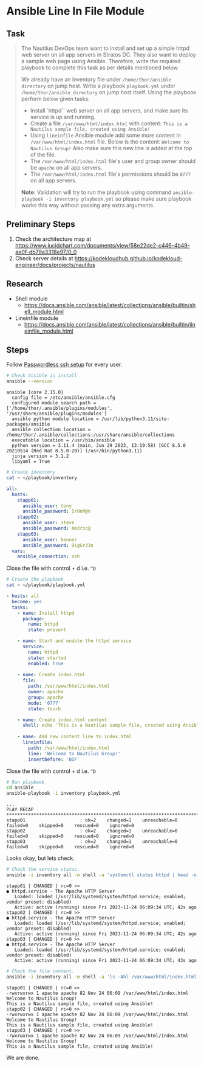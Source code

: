# Ansible Line In File Module

## Task

> The Nautilus DevOps team want to install and set up a simple httpd web server on all app servers in Stratos DC. They also want to deploy a sample web page using Ansible. Therefore, write the required playbook to complete this task as per details mentioned below.
>
> We already have an inventory file under `/home/thor/ansible directory` on jump host. Write a playbook `playbook.yml` under `/home/thor/ansible directory` on jump host itself. Using the playbook perform below given tasks:
>
> * Install `httpd`` web server on all app servers, and make sure its service is up and running.
> * Create a file `/var/www/html/index.html` with content: `This is a Nautilus sample file, created using Ansible!`
> * Using `lineinfile` Ansible module add some more content in `/var/www/html/index.html` file. Below is the content: `Welcome to Nautilus Group!` Also make sure this new line is added at the top of the file.
> * The `/var/www/html/index.html` file's user and group owner should be `apache` on all app servers.
> * The `/var/www/html/index.html` file's permissions should be `0777` on all app servers.
>
> **Note:** Validation will try to run the playbook using command `ansible-playbook -i inventory playbook.yml` so please make sure playbook works this way without passing any extra arguments.


## Preliminary Steps

1. Check the architecture map at https://www.lucidchart.com/documents/view/58e22de2-c446-4b49-ae0f-db79a3318e97/0_0
2. Check server details at https://kodekloudhub.github.io/kodekloud-engineer/docs/projects/nautilus

## Research

* Shell module
  * https://docs.ansible.com/ansible/latest/collections/ansible/builtin/shell_module.html
* Lineinfile module
  * https://docs.ansible.com/ansible/latest/collections/ansible/builtin/lineinfile_module.html


## Steps

Follow [Passwordless ssh setup](../../linux-system-administrator/networking/passwordless-ssh-access.md) for every user.

```bash
# Check Ansible is install
ansible --version
```

```
ansible [core 2.15.0]
  config file = /etc/ansible/ansible.cfg
  configured module search path = ['/home/thor/.ansible/plugins/modules', '/usr/share/ansible/plugins/modules']
  ansible python module location = /usr/lib/python3.11/site-packages/ansible
  ansible collection location = /home/thor/.ansible/collections:/usr/share/ansible/collections
  executable location = /usr/bin/ansible
  python version = 3.11.4 (main, Jun 29 2023, 13:19:58) [GCC 8.5.0 20210514 (Red Hat 8.5.0-20)] (/usr/bin/python3.11)
  jinja version = 3.1.2
  libyaml = True
```

```bash
# Create inventory
cat > ~/playbook/inventory
```

```yaml
all:
  hosts:
    stapp01:
      ansible_user: tony
      ansible_password: Ir0nM@n
    stapp02:
      ansible_user: steve
      ansible_password: Am3ric@
    stapp03:
      ansible_user: banner
      ansible_password: BigGr33n
  vars:
    ansible_connection: ssh
```

Close the file with control + d i.e. `^D`

```bash
# Create the playbook
cat > ~/playbook/playbook.yml
```

```yaml
- hosts: all
  become: yes
  tasks:
    - name: Install httpd
      package:
        name: httpd
        state: present

    - name: Start and enable the httpd service
      service:
        name: httpd
        state: started
        enabled: true
    
    - name: Create index.html
      file:
        path: /var/www/html/index.html
        owner: apache
        group: apache
        mode: '0777'
        state: touch

    - name: Create index.html content
      shell: echo 'This is a Nautilus sample file, created using Ansible!' > /var/www/html/index.html
      
    - name: Add new content line to index.html
      lineinfile:
        path: /var/www/html/index.html
        line: 'Welcome to Nautilus Group!'
        insertbefore: 'BOF'

```

Close the file with control + d i.e. `^D`

```bash
# Run playbook
cd ansible
ansible-playbook -i inventory playbook.yml
```

```
...
PLAY RECAP *************************************************************************************************************************************
stapp01                    : ok=2    changed=1    unreachable=0    failed=0    skipped=0    rescued=0    ignored=0
stapp02                    : ok=2    changed=1    unreachable=0    failed=0    skipped=0    rescued=0    ignored=0
stapp03                    : ok=2    changed=1    unreachable=0    failed=0    skipped=0    rescued=0    ignored=0
```

Looks okay, but lets check.

```bash
# Check the service status.
ansible -i inventory all -m shell -a 'systemctl status httpd | head -n 3' -f 1
```

```
stapp01 | CHANGED | rc=0 >>
● httpd.service - The Apache HTTP Server
   Loaded: loaded (/usr/lib/systemd/system/httpd.service; enabled; vendor preset: disabled)
   Active: active (running) since Fri 2023-11-24 06:09:34 UTC; 42s ago
stapp02 | CHANGED | rc=0 >>
● httpd.service - The Apache HTTP Server
   Loaded: loaded (/usr/lib/systemd/system/httpd.service; enabled; vendor preset: disabled)
   Active: active (running) since Fri 2023-11-24 06:09:34 UTC; 42s ago
stapp03 | CHANGED | rc=0 >>
● httpd.service - The Apache HTTP Server
   Loaded: loaded (/usr/lib/systemd/system/httpd.service; enabled; vendor preset: disabled)
   Active: active (running) since Fri 2023-11-24 06:09:34 UTC; 43s ago
```

```bash
# Check the file content.
ansible -i inventory all -m shell -a 'ls -Ahl /var/www/html/index.html; cat /var/www/html/index.html' -f 1
```

```
stapp01 | CHANGED | rc=0 >>
-rwxrwxrwx 1 apache apache 82 Nov 24 06:09 /var/www/html/index.html
Welcome to Nautilus Group!
This is a Nautilus sample file, created using Ansible!
stapp02 | CHANGED | rc=0 >>
-rwxrwxrwx 1 apache apache 82 Nov 24 06:09 /var/www/html/index.html
Welcome to Nautilus Group!
This is a Nautilus sample file, created using Ansible!
stapp03 | CHANGED | rc=0 >>
-rwxrwxrwx 1 apache apache 82 Nov 24 06:09 /var/www/html/index.html
Welcome to Nautilus Group!
This is a Nautilus sample file, created using Ansible!
```

We are done.
